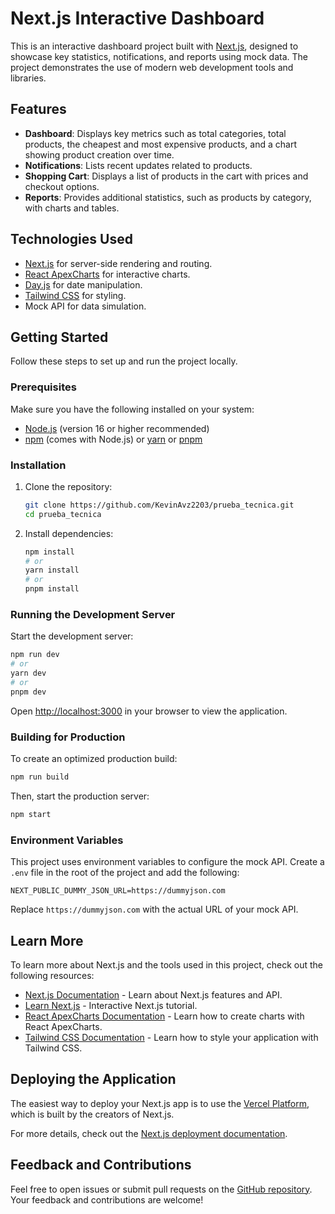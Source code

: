 # Next.js Interactive Dashboard

This is an interactive dashboard project built with [Next.js](https://nextjs.org), designed to showcase key statistics, notifications, and reports using mock data. The project demonstrates the use of modern web development tools and libraries.

## Features

- **Dashboard**: Displays key metrics such as total categories, total products, the cheapest and most expensive products, and a chart showing product creation over time.
- **Notifications**: Lists recent updates related to products.
- **Shopping Cart**: Displays a list of products in the cart with prices and checkout options.
- **Reports**: Provides additional statistics, such as products by category, with charts and tables.

## Technologies Used

- [Next.js](https://nextjs.org) for server-side rendering and routing.
- [React ApexCharts](https://apexcharts.com/react-chart-demos/) for interactive charts.
- [Day.js](https://day.js.org/) for date manipulation.
- [Tailwind CSS](https://tailwindcss.com/) for styling.
- Mock API for data simulation.

## Getting Started

Follow these steps to set up and run the project locally.

### Prerequisites

Make sure you have the following installed on your system:

- [Node.js](https://nodejs.org/) (version 16 or higher recommended)
- [npm](https://www.npmjs.com/) (comes with Node.js) or [yarn](https://yarnpkg.com/) or [pnpm](https://pnpm.io/)

### Installation

1. Clone the repository:

   ```bash
   git clone https://github.com/KevinAvz2203/prueba_tecnica.git
   cd prueba_tecnica
   ```

2. Install dependencies:

   ```bash
   npm install
   # or
   yarn install
   # or
   pnpm install
   ```

### Running the Development Server

Start the development server:

```bash
npm run dev
# or
yarn dev
# or
pnpm dev
```

Open [http://localhost:3000](http://localhost:3000) in your browser to view the application.

### Building for Production

To create an optimized production build:

```bash
npm run build
```

Then, start the production server:

```bash
npm start
```

### Environment Variables

This project uses environment variables to configure the mock API. Create a `.env` file in the root of the project and add the following:

```env
NEXT_PUBLIC_DUMMY_JSON_URL=https://dummyjson.com
```

Replace `https://dummyjson.com` with the actual URL of your mock API.

## Learn More

To learn more about Next.js and the tools used in this project, check out the following resources:

- [Next.js Documentation](https://nextjs.org/docs) - Learn about Next.js features and API.
- [Learn Next.js](https://nextjs.org/learn) - Interactive Next.js tutorial.
- [React ApexCharts Documentation](https://apexcharts.com/react-chart-demos/) - Learn how to create charts with React ApexCharts.
- [Tailwind CSS Documentation](https://tailwindcss.com/docs) - Learn how to style your application with Tailwind CSS.

## Deploying the Application

The easiest way to deploy your Next.js app is to use the [Vercel Platform](https://vercel.com/new?utm_medium=default-template&filter=next.js&utm_source=create-next-app&utm_campaign=create-next-app-readme), which is built by the creators of Next.js.

For more details, check out the [Next.js deployment documentation](https://nextjs.org/docs/app/building-your-application/deploying).

## Feedback and Contributions

Feel free to open issues or submit pull requests on the [GitHub repository](https://github.com/KevinAvz2203/prueba_tecnica). Your feedback and contributions are welcome!
